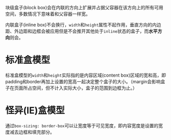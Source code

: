 块级盒子(block box)会在内联的方向上扩展并占据父容器在该方向上的所有可用空间，多数情况下意味着和父容器一样宽。

内联盒子(inline box)不会换行，`width`和`height`属性不起作用，垂直方向的内边距、外边距和边框会被应用但是不会推开其他处于`inline`状态的盒子，而**水平方向**则会。

# 标准盒模型
标准盒模型的`width`和`height`实际指的是内容区域(content box)区域的宽和高，即padding和border再加上设置的宽高一起决定整个盒子的大小。（margin会影响盒子在页面所占空间，但不计入实际大小，盒子的范围到边框为止。）

# 怪异(IE)盒模型
通过`box-sizing: border-box`可以让宽度等于可见宽度，即内容宽度是设置的宽度减去边框和填充部分。
